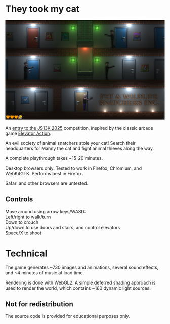 # They took my cat

![screenshot](scrshot.png)

An [entry to the JS13K 2025](https://js13kgames.com/2025/games/they-took-my-cat) competition, inspired by the classic arcade game [Elevator Action](https://en.wikipedia.org/wiki/Elevator_Action).

An evil society of animal snatchers stole your cat! Search their headquarters for Manny the cat and fight animal thieves along the way.

A complete playthrough takes ~15-20 minutes.

Desktop browsers only. Tested to work in Firefox, Chromium, and WebKitGTK. Performs best in Firefox.

Safari and other browsers are untested.

## Controls

Move around using arrow keys/WASD:<br>
Left/right to walk/turn<br>
Down to crouch<br>
Up/down to use doors and stairs, and control elevators<br>
Space/X to shoot<br>

# Technical

The game generates ~730 images and animations, several sound effects, and ~4 minutes of music at load time.

Rendering is done with WebGL2. A simple deferred shading approach is used to render the world, which contains ~160 dynamic light sources.

## Not for redistribution

The source code is provided for educational purposes only.
